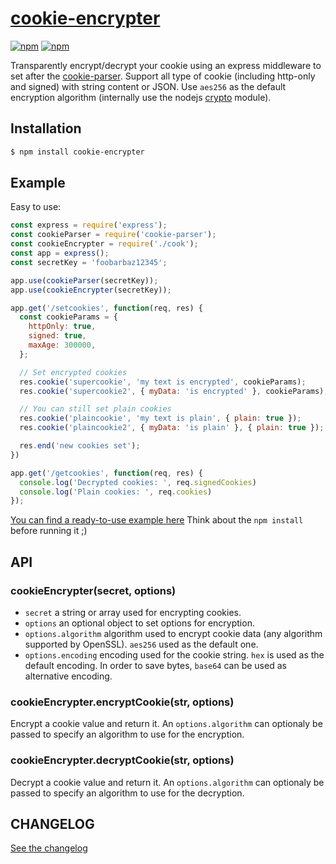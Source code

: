 # [cookie-encrypter](https://github.com/ebourmalo/cookie-encrypter)

[![npm](https://img.shields.io/npm/v/cookie-encrypter.svg)](https://www.npmjs.com/package/cookie-encrypter)
[![npm](https://img.shields.io/npm/dm/cookie-encrypter.svg)](https://www.npmjs.com/package/cookie-encrypter)

Transparently encrypt/decrypt your cookie using an express middleware to set after the  [cookie-parser](https://github.com/expressjs/cookie-parser).
Support all type of cookie (including http-only and signed) with string content or JSON.
Use `aes256` as the default encryption algorithm (internally use the nodejs [crypto](https://nodejs.org/api/crypto.html) module).

## Installation

```sh
$ npm install cookie-encrypter
```

## Example

Easy to use:
```js
const express = require('express');
const cookieParser = require('cookie-parser');
const cookieEncrypter = require('./cook');
const app = express();
const secretKey = 'foobarbaz12345';

app.use(cookieParser(secretKey));
app.use(cookieEncrypter(secretKey));

app.get('/setcookies', function(req, res) {
  const cookieParams = {
    httpOnly: true,
    signed: true,
    maxAge: 300000,
  };

  // Set encrypted cookies
  res.cookie('supercookie', 'my text is encrypted', cookieParams);
  res.cookie('supercookie2', { myData: 'is encrypted' }, cookieParams);

  // You can still set plain cookies
  res.cookie('plaincookie', 'my text is plain', { plain: true });
  res.cookie('plaincookie2', { myData: 'is plain' }, { plain: true });

  res.end('new cookies set');
})

app.get('/getcookies', function(req, res) {
  console.log('Decrypted cookies: ', req.signedCookies)
  console.log('Plain cookies: ', req.cookies)
});
```

[You can find a ready-to-use example here](https://github.com/ebourmalo/cookie-encrypter/tree/master/example)
Think about the `npm install` before running it ;)

## API

### cookieEncrypter(secret, options)

- `secret` a string or array used for encrypting cookies.
- `options` an optional object to set options for encryption.
-  `options.algorithm` algorithm used to encrypt cookie data (any algorithm supported by OpenSSL). `aes256` used as the default one.
-  `options.encoding` encoding used for the cookie string. `hex` is used as the default encoding. In order to save bytes, `base64` can be used as alternative encoding.

### cookieEncrypter.encryptCookie(str, options)

Encrypt a cookie value and return it. An `options.algorithm` can optionaly be passed to specify an algorithm to use for the encryption.

### cookieEncrypter.decryptCookie(str, options)

Decrypt a cookie value and return it. An `options.algorithm` can optionaly be passed to specify an algorithm to use for the decryption.


## CHANGELOG

[See the changelog](https://github.com/ebourmalo/cookie-encrypter/blob/master/CHANGELOG.md)
